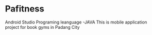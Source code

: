 # Pafitness
Android Studio 
Programing leanguage -JAVA 
This is mobile application project for book gyms in Padang City
